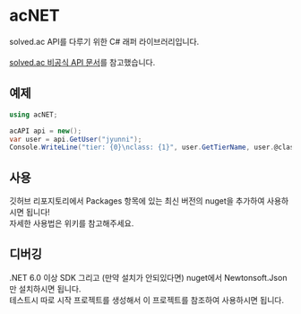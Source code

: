# acNET

solved.ac API를 다루기 위한 C# 래퍼 라이브러리입니다.<br><br>
[solved.ac 비공식 API 문서](https://github.com/solvedac/unofficial-documentation)를 참고했습니다.<br>

## 예제
```cs
using acNET;

acAPI api = new();
var user = api.GetUser("jyunni");
Console.WriteLine("tier: {0}\nclass: {1}", user.GetTierName, user.@class);
```
## 사용
깃허브 리포지토리에서 Packages 항목에 있는 최신 버전의 nuget을 추가하여 사용하시면 됩니다!<br>
자세한 사용법은 위키를 참고해주세요.

## 디버깅
.NET 6.0 이상 SDK 그리고 (만약 설치가 안되있다면) nuget에서 Newtonsoft.Json만 설치하시면 됩니다.<br>
테스트시 따로 시작 프로젝트를 생성해서 이 프로젝트를 참조하여 사용하시면 됩니다.
